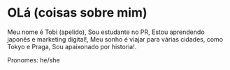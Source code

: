 # OLá (coisas sobre mim)

Meu nome é Tobi (apelido), 
Sou estudante no PR,
Estou aprendendo japonês e marketing digital!,
Meu sonho é viajar para várias cidades, como Tokyo e Praga,
Sou apaixonado por historia!.

Pronomes: he/she
